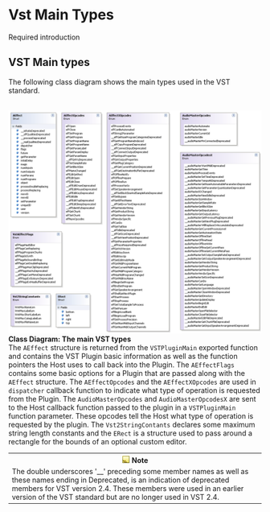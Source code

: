 # Vst Main Types

Required introduction



## VST Main types

The following class diagram shows the main types used in the VST standard.

<br /><img src="media/Jacobi.Vst.Interop.VstMain.png" /><br />
**Class Diagram: The main VST types**
<br />
The `AEffect` structure is returned from the `VSTPluginMain` exported function and contains the VST Plugin basic information as well as the function pointers the Host uses to call back into the Plugin. The `AEffectFlags` contains some basic options for a Plugin that are passed along with the `AEffect` structure. The `AEffectOpcodes` and the `AEffectXOpcodes` are used in `dispatcher` callback function to indicate what type of operation is requested from the Plugin. The `AudioMasterOpcodes` and `AudioMasterOpcodesX` are sent to the Host callback function passed to the plugin in a `VSTPluginMain` function parameter. These opcodes tell the Host what type of operation is requested by the plugin. The `Vst2StringContants` declares some maximum string length constants and the `ERect` is a structure used to pass around a rectangle for the bounds of an optional custom editor.
&nbsp;<table><tr><th>![Note](media/AlertNote.png) Note</th></tr><tr><td>
The double underscores '__' preceding some member names as well as these names ending in Deprecated, is an indication of deprecated members for VST version 2.4. These members were used in an earlier version of the VST standard but are no longer used in VST 2.4.</td></tr></table>&nbsp;
